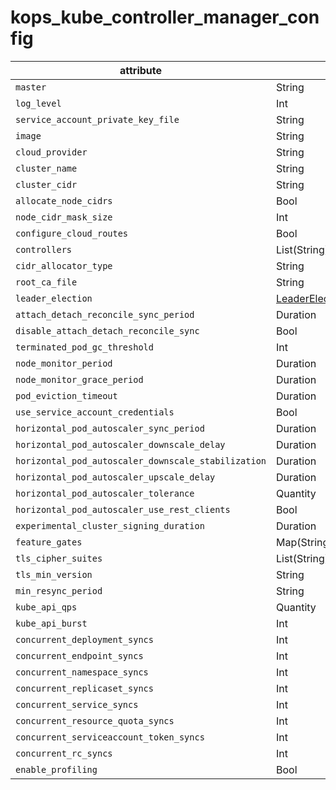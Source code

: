 # kops_kube_controller_manager_config

| attribute | type | optional | required | computed |
| --- | --- | --- | --- | --- |
| `master` | String |  | :white_check_mark: |  |
| `log_level` | Int |  | :white_check_mark: |  |
| `service_account_private_key_file` | String |  | :white_check_mark: |  |
| `image` | String |  | :white_check_mark: |  |
| `cloud_provider` | String |  | :white_check_mark: |  |
| `cluster_name` | String |  | :white_check_mark: |  |
| `cluster_cidr` | String |  | :white_check_mark: |  |
| `allocate_node_cidrs` | Bool |  | :white_check_mark: |  |
| `node_cidr_mask_size` | Int |  | :white_check_mark: |  |
| `configure_cloud_routes` | Bool |  | :white_check_mark: |  |
| `controllers` | List(String) |  | :white_check_mark: |  |
| `cidr_allocator_type` | String |  | :white_check_mark: |  |
| `root_ca_file` | String |  | :white_check_mark: |  |
| `leader_election` | [LeaderElectionConfiguration](./LeaderElectionConfiguration.generated.md) |  | :white_check_mark: |  |
| `attach_detach_reconcile_sync_period` | Duration |  | :white_check_mark: |  |
| `disable_attach_detach_reconcile_sync` | Bool |  | :white_check_mark: |  |
| `terminated_pod_gc_threshold` | Int |  | :white_check_mark: |  |
| `node_monitor_period` | Duration |  | :white_check_mark: |  |
| `node_monitor_grace_period` | Duration |  | :white_check_mark: |  |
| `pod_eviction_timeout` | Duration |  | :white_check_mark: |  |
| `use_service_account_credentials` | Bool |  | :white_check_mark: |  |
| `horizontal_pod_autoscaler_sync_period` | Duration |  | :white_check_mark: |  |
| `horizontal_pod_autoscaler_downscale_delay` | Duration |  | :white_check_mark: |  |
| `horizontal_pod_autoscaler_downscale_stabilization` | Duration |  | :white_check_mark: |  |
| `horizontal_pod_autoscaler_upscale_delay` | Duration |  | :white_check_mark: |  |
| `horizontal_pod_autoscaler_tolerance` | Quantity |  | :white_check_mark: |  |
| `horizontal_pod_autoscaler_use_rest_clients` | Bool |  | :white_check_mark: |  |
| `experimental_cluster_signing_duration` | Duration |  | :white_check_mark: |  |
| `feature_gates` | Map(String) |  | :white_check_mark: |  |
| `tls_cipher_suites` | List(String) |  | :white_check_mark: |  |
| `tls_min_version` | String |  | :white_check_mark: |  |
| `min_resync_period` | String |  | :white_check_mark: |  |
| `kube_api_qps` | Quantity |  | :white_check_mark: |  |
| `kube_api_burst` | Int |  | :white_check_mark: |  |
| `concurrent_deployment_syncs` | Int |  | :white_check_mark: |  |
| `concurrent_endpoint_syncs` | Int |  | :white_check_mark: |  |
| `concurrent_namespace_syncs` | Int |  | :white_check_mark: |  |
| `concurrent_replicaset_syncs` | Int |  | :white_check_mark: |  |
| `concurrent_service_syncs` | Int |  | :white_check_mark: |  |
| `concurrent_resource_quota_syncs` | Int |  | :white_check_mark: |  |
| `concurrent_serviceaccount_token_syncs` | Int |  | :white_check_mark: |  |
| `concurrent_rc_syncs` | Int |  | :white_check_mark: |  |
| `enable_profiling` | Bool |  | :white_check_mark: |  |
